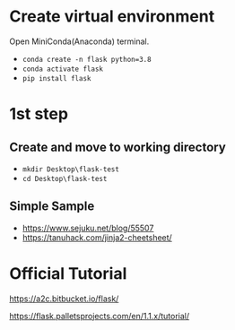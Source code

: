 # Create virtual environment

Open MiniConda(Anaconda) terminal.

- `conda create -n flask python=3.8`
- `conda activate flask`
- `pip install flask`

# 1st step

## Create and move to working directory

- `mkdir Desktop\flask-test`
- `cd Desktop\flask-test`

## Simple Sample

- https://www.sejuku.net/blog/55507
- https://tanuhack.com/jinja2-cheetsheet/

# Official Tutorial

https://a2c.bitbucket.io/flask/

https://flask.palletsprojects.com/en/1.1.x/tutorial/

